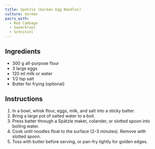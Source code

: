 ```yaml
---
title: Spätzle (German Egg Noodles)
culture: German
pairs_with:
  - Red Cabbage
  - Sauerkraut
  - Schnitzel
---
```


## Ingredients
- 300 g all-purpose flour
- 3 large eggs
- 120 ml milk or water
- 1/2 tsp salt
- Butter for frying (optional)

## Instructions
1. In a bowl, whisk flour, eggs, milk, and salt into a sticky batter.
2. Bring a large pot of salted water to a boil.
3. Press batter through a Spätzle maker, colander, or slotted spoon into boiling water.
4. Cook until noodles float to the surface (2–3 minutes). Remove with slotted spoon.
5. Toss with butter before serving, or pan-fry lightly for golden edges.
